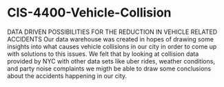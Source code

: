 # CIS-4400-Vehicle-Collision
DATA DRIVEN POSSIBILITIES FOR THE REDUCTION IN VEHICLE RELATED ACCIDENTS
Our data warehouse was created in hopes of drawing some insights into what causes vehicle collisions in our city in order to come up with solutions to this issues. 
We felt that by looking at collision data provided by NYC with other data sets like uber rides, weather conditions, and party noise complaints we migth be able to 
draw some conclusions about the accidents happening in our city. 
